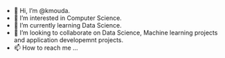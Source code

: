 - 👋 Hi, I’m @kmouda.
- 👀 I’m interested in Computer Science.
- 🌱 I’m currently learning Data Science.
- 💞️ I’m looking to collaborate on Data Science, Machine learning projects and application developemnt projects.
- 📫 How to reach me ...

<!---
kmouda/kmouda is a ✨ special ✨ repository because its `README.md` (this file) appears on your GitHub profile.
You can click the Preview link to take a look at your changes.
--->
